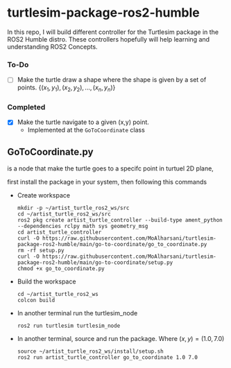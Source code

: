 # turtlesim-package-ros2-humble
In this repo, I will build different controller for the Turtlesim package in the ROS2 Humble distro. These controllers hopefully will help learning and understanding ROS2 Concepts. 

### To-Do

- [ ] Make the turtle draw a shape where the shape is given by a set of points. ${\{(x_1, y_1), (x_2, y_2), ..., (x_n, y_n)\}}$


### Completed

- [x] Make the turtle navigate to a given (x,y) point.
  - Implemented at the `GoToCoordinate` class



## GoToCoordinate.py 
is a node that make the turtle goes to a specifc point in turtuel 2D plane,

first install the package in your system, then following this commands
- Create workspace
  ```
  mkdir -p ~/artist_turtle_ros2_ws/src
  cd ~/artist_turtle_ros2_ws/src
  ros2 pkg create artist_turtle_controller --build-type ament_python --dependencies rclpy math sys geometry_msg 
  cd artist_turtle_controller
  curl -O https://raw.githubusercontent.com/MoAlharsani/turtlesim-package-ros2-humble/main/go-to-coordinate/go_to_coordinate.py
  rm -rf setup.py
  curl -O https://raw.githubusercontent.com/MoAlharsani/turtlesim-package-ros2-humble/main/go-to-coordinate/setup.py
  chmod +x go_to_coordinate.py
  ```
- Build the workspace
  ```
  cd ~/artist_turtle_ros2_ws
  colcon build
  ```
- In another terminal run the turtlesim_node
  ```
  ros2 run turtlesim turtlesim_node
  ```
- In another terminal, source and run the package. Where $(x, y) = (1.0, 7.0)$
  ```
  source ~/artist_turtle_ros2_ws/install/setup.sh
  ros2 run artist_turtle_controller go_to_coordinate 1.0 7.0 
  ```
  

